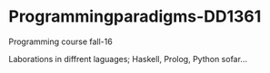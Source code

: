 # Programmingparadigms-DD1361
Programming course fall-16


Laborations in diffrent laguages; Haskell, Prolog, Python sofar...
